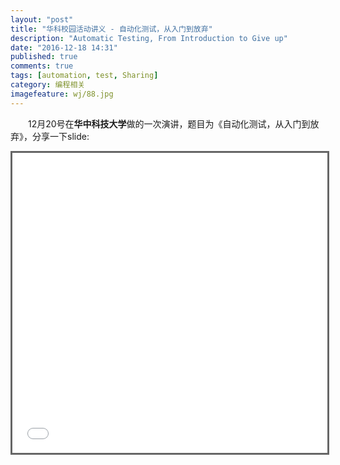 ```yaml
---
layout: "post"
title: "华科校园活动讲义 - 自动化测试，从入门到放弃"
description: "Automatic Testing, From Introduction to Give up"
date: "2016-12-18 14:31"
published: true
comments: true
tags: [automation, test, Sharing]
category: 编程相关
imagefeature: wj/88.jpg
---
```


&emsp;&emsp;12月20号在**华中科技大学**做的一次演讲，题目为《自动化测试，从入门到放弃》，分享一下slide:

<center><iframe src="{{site.url}}/share/PDFs/automatic-testing.pdf" width="960" height="480" frameborder="0" marginwidth="0" marginheight="0" scrolling="no" style="border:3px solid #666; margin-bottom:5px; max-width: 100%;" allowfullscreen> </iframe></center>
